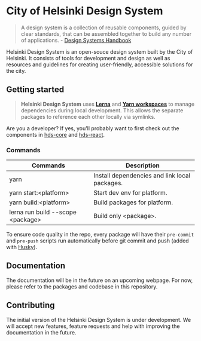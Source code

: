 # City of Helsinki Design System

> A design system is a collection of reusable components, guided by clear standards, that can be assembled together to build any number of applications. - [Design Systems Handbook](https://www.designbetter.co/design-systems-handbook)

Helsinki Design System is an open-souce design system built by the City of Helsinki. It consists of tools for development and design as well as resources and guidelines for creating user-friendly, accessible solutions for the city.

## Getting started

> **Helsinki Design System** uses [**Lerna**](https://lerna.js.org/) and [**Yarn workspaces**](https://yarnpkg.com/lang/en/docs/workspaces/) to manage dependencies during local development. This allows the separate packages to reference each other locally via symlinks.

Are you a developer? If yes, you'll probably want to first check out the components in [hds-core](tree/master/packages/core) and [hds-react](tree/master/packages/react).

### Commands

| Commands                           | Description                                   |
| ---------------------------------- | --------------------------------------------- |
| yarn                               | Install dependencies and link local packages. |
| yarn start:\<platform>             | Start dev env for platform.                   |
| yarn build:\<platform>             | Build packages for platform.                  |
| lerna run build --scope \<package> | Build only \<package>.                        |

To ensure code quality in the repo, every package will have their `pre-commit` and `pre-push` scripts run automatically before git commit and push (added with [Husky](https://github.com/typicode/husky)).

## Documentation

The documentation will be in the future on an upcoming webpage. For now, please refer to the packages and codebase in this repository.

## Contributing

The initial version of the Helsinki Design System is under development. We will accept new features, feature requests and help with improving the documentation in the future.
